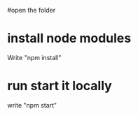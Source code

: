 #open the folder

# install node modules 
  Write "npm install"
# run start it locally
  write "npm start"
